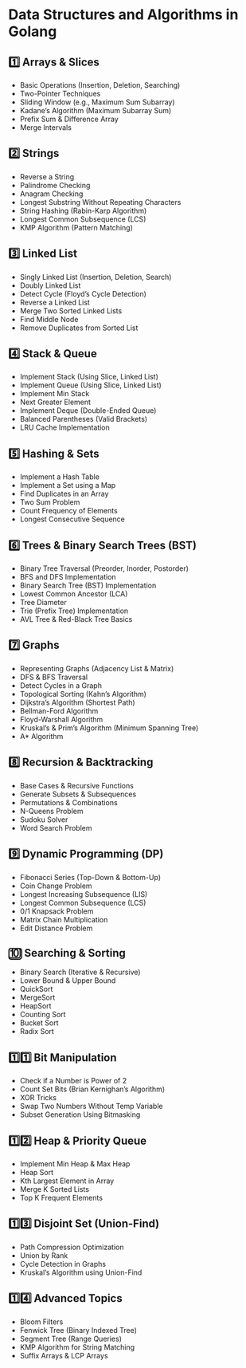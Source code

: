 # Data Structures and Algorithms in Golang

## 1️⃣ Arrays & Slices

- Basic Operations (Insertion, Deletion, Searching)
- Two-Pointer Techniques
- Sliding Window (e.g., Maximum Sum Subarray)
- Kadane’s Algorithm (Maximum Subarray Sum)
- Prefix Sum & Difference Array
- Merge Intervals

## 2️⃣ Strings

- Reverse a String
- Palindrome Checking
- Anagram Checking
- Longest Substring Without Repeating Characters
- String Hashing (Rabin-Karp Algorithm)
- Longest Common Subsequence (LCS)
- KMP Algorithm (Pattern Matching)

## 3️⃣ Linked List

- Singly Linked List (Insertion, Deletion, Search)
- Doubly Linked List
- Detect Cycle (Floyd’s Cycle Detection)
- Reverse a Linked List
- Merge Two Sorted Linked Lists
- Find Middle Node
- Remove Duplicates from Sorted List

## 4️⃣ Stack & Queue

- Implement Stack (Using Slice, Linked List)
- Implement Queue (Using Slice, Linked List)
- Implement Min Stack
- Next Greater Element
- Implement Deque (Double-Ended Queue)
- Balanced Parentheses (Valid Brackets)
- LRU Cache Implementation

## 5️⃣ Hashing & Sets

- Implement a Hash Table
- Implement a Set using a Map
- Find Duplicates in an Array
- Two Sum Problem
- Count Frequency of Elements
- Longest Consecutive Sequence

## 6️⃣ Trees & Binary Search Trees (BST)

- Binary Tree Traversal (Preorder, Inorder, Postorder)
- BFS and DFS Implementation
- Binary Search Tree (BST) Implementation
- Lowest Common Ancestor (LCA)
- Tree Diameter
- Trie (Prefix Tree) Implementation
- AVL Tree & Red-Black Tree Basics

## 7️⃣ Graphs

- Representing Graphs (Adjacency List & Matrix)
- DFS & BFS Traversal
- Detect Cycles in a Graph
- Topological Sorting (Kahn’s Algorithm)
- Dijkstra’s Algorithm (Shortest Path)
- Bellman-Ford Algorithm
- Floyd-Warshall Algorithm
- Kruskal’s & Prim’s Algorithm (Minimum Spanning Tree)
- A\* Algorithm

## 8️⃣ Recursion & Backtracking

- Base Cases & Recursive Functions
- Generate Subsets & Subsequences
- Permutations & Combinations
- N-Queens Problem
- Sudoku Solver
- Word Search Problem

## 9️⃣ Dynamic Programming (DP)

- Fibonacci Series (Top-Down & Bottom-Up)
- Coin Change Problem
- Longest Increasing Subsequence (LIS)
- Longest Common Subsequence (LCS)
- 0/1 Knapsack Problem
- Matrix Chain Multiplication
- Edit Distance Problem

## 🔟 Searching & Sorting

- Binary Search (Iterative & Recursive)
- Lower Bound & Upper Bound
- QuickSort
- MergeSort
- HeapSort
- Counting Sort
- Bucket Sort
- Radix Sort

## 1️⃣1️⃣ Bit Manipulation

- Check if a Number is Power of 2
- Count Set Bits (Brian Kernighan’s Algorithm)
- XOR Tricks
- Swap Two Numbers Without Temp Variable
- Subset Generation Using Bitmasking

## 1️⃣2️⃣ Heap & Priority Queue

- Implement Min Heap & Max Heap
- Heap Sort
- Kth Largest Element in Array
- Merge K Sorted Lists
- Top K Frequent Elements

## 1️⃣3️⃣ Disjoint Set (Union-Find)

- Path Compression Optimization
- Union by Rank
- Cycle Detection in Graphs
- Kruskal’s Algorithm using Union-Find

## 1️⃣4️⃣ Advanced Topics

- Bloom Filters
- Fenwick Tree (Binary Indexed Tree)
- Segment Tree (Range Queries)
- KMP Algorithm for String Matching
- Suffix Arrays & LCP Arrays
